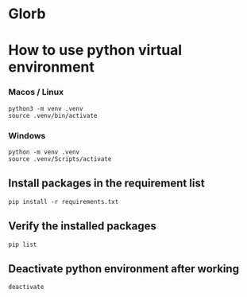 # Glorb

# How to use python virtual environment
### Macos / Linux

    python3 -m venv .venv
    source .venv/bin/activate
### Windows

    python -m venv .venv
    source .venv/Scripts/activate

## Install packages in the requirement list

    pip install -r requirements.txt

## Verify the installed packages

    pip list

## Deactivate python environment after working

    deactivate
